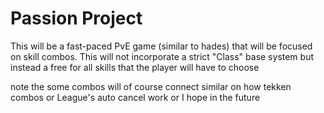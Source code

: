 # Passion Project 
This will be a fast-paced PvE game (similar to hades) that will be focused on skill combos.
This will not incorporate a strict "Class" base system but instead a free for all skills that the player will have to choose

note the some combos will of course connect similar on how tekken combos or League's auto cancel work  or I hope in the future
